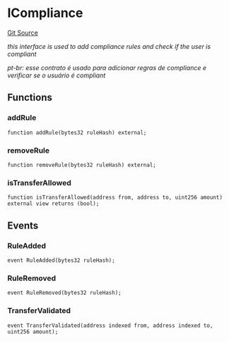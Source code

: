 # ICompliance
[Git Source](https://github.com/renancorreadev/RWAStation/blob/a342e941dc7ad5be1e9dd1d9d5ed2046f709e55c/src/interfaces/ICompliance.sol)

*this interface is used to add compliance rules and check if the user is compliant*

*pt-br: esse contrato é usado para adicionar regras de compliance e verificar se o usuário é compliant*


## Functions
### addRule


```solidity
function addRule(bytes32 ruleHash) external;
```

### removeRule


```solidity
function removeRule(bytes32 ruleHash) external;
```

### isTransferAllowed


```solidity
function isTransferAllowed(address from, address to, uint256 amount) external view returns (bool);
```

## Events
### RuleAdded

```solidity
event RuleAdded(bytes32 ruleHash);
```

### RuleRemoved

```solidity
event RuleRemoved(bytes32 ruleHash);
```

### TransferValidated

```solidity
event TransferValidated(address indexed from, address indexed to, uint256 amount);
```

